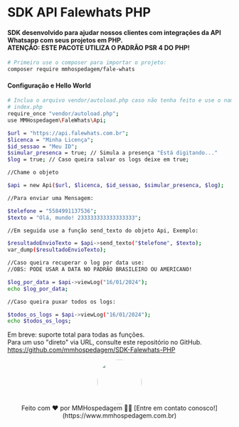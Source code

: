 # SDK API Falewhats PHP

<h4 align="left">
	SDK desenvolvido para ajudar nossos clientes com integrações da API Whatsapp com seus projetos em PHP. <br>ATENÇÃO: ESTE PACOTE UTILIZA O PADRÃO PSR 4 DO PHP!
</h4>

```bash
# Primeiro use o composer para importar o projeto:
composer require mmhospedagem/fale-whats
```

<h4 align="left">Configuração e Hello World</h4>

```bash
# Inclua o arquivo vendor/autoload.php caso não tenha feito e use o namespace MMHospedagem\FaleWhats EXEMPLO:
# index.php
require_once "vendor/autoload.php";
use MMHospedagem\FaleWhats\Api;

$url = "https://api.falewhats.com.br";
$licenca = "Minha Licença";
$id_sessao = "Meu ID";
$simular_presenca = true; // Simula a presença "Está digitando..."
$log = true; // Caso queira salvar os logs deixe em true;

//Chame o objeto

$api = new Api($url, $licenca, $id_sessao, $simular_presenca, $log);

//Para enviar uma Mensagem:

$telefone = "5584991137536";
$texto = "Olá, mundo! 233333333333333333";

//Em seguida use a função send_texto do objeto Api, Exemplo:

$resultadoEnvioTexto = $api->send_texto("$telefone", $texto);
var_dump($resultadoEnvioTexto);

//Caso queira recuperar o log por data use:
//OBS: PODE USAR A DATA NO PADRÃO BRASILEIRO OU AMERICANO!

$log_por_data = $api->viewLog("16/01/2024");
echo $log_por_data;

//Caso queira puxar todos os logs:

$todos_os_logs = $api->viewLog("16/01/2024");
echo $todos_os_logs;

```
Em breve: suporte total para todas as funções.<br> Para um uso "direto" via URL, consulte este repositório no GitHub. https://github.com/mmhospedagem/SDK-Falewhats-PHP

<div align="center">
    <a href="https://www.mmhospedagem.com.br">
        <img style="border-radius: 50%;" src="https://www.mmhospedagem.com.br/templates/mmhospedagem/assets/imagens/logo-tipo.png" width="100px;" alt=""/>
    </a>
</div>
<div align="center">
    Feito com ❤️ por MMHospedagem 👋🏽 [Entre em contato conosco!](https://www.mmhospedagem.com.br)
</div>
